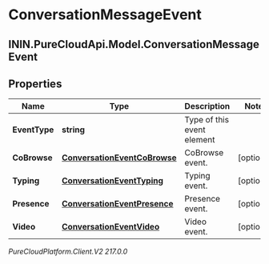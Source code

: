 # ConversationMessageEvent

## ININ.PureCloudApi.Model.ConversationMessageEvent

## Properties

|Name | Type | Description | Notes|
|------------ | ------------- | ------------- | -------------|
| **EventType** | **string** | Type of this event element | |
| **CoBrowse** | [**ConversationEventCoBrowse**](ConversationEventCoBrowse) | CoBrowse event. | [optional] |
| **Typing** | [**ConversationEventTyping**](ConversationEventTyping) | Typing event. | [optional] |
| **Presence** | [**ConversationEventPresence**](ConversationEventPresence) | Presence event. | [optional] |
| **Video** | [**ConversationEventVideo**](ConversationEventVideo) | Video event. | [optional] |



_PureCloudPlatform.Client.V2 217.0.0_
